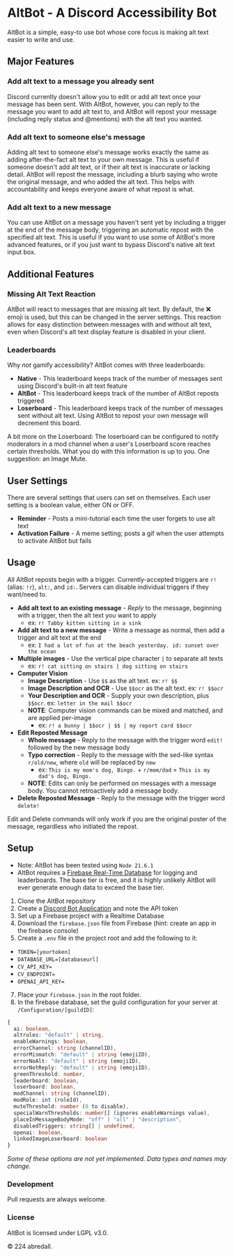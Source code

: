 # AltBot - A Discord Accessibility Bot

AltBot is a simple, easy-to use bot whose core focus is making alt text easier to write and use.

## Major Features

### Add alt text to a message you already sent

Discord currently doesn't allow you to edit or add alt text once your message has been sent. With AltBot, however, you can reply to the message you want to add alt text to, and AltBot will repost your message (including reply status and @mentions) with the alt text you wanted.

### Add alt text to someone else's message

Adding alt text to someone else's message works exactly the same as adding after-the-fact alt text to your own message. This is useful if someone doesn't add alt text, or if their alt text is inaccurate or lacking detail. AltBot will repost the message, including a blurb saying who wrote the original message, and who added the alt text. This helps with accountability and keeps everyone aware of what repost is what.

### Add alt text to a new message

You can use AltBot on a message you haven't sent yet by including a trigger at the end of the message body, triggering an automatic repost with the specified alt text. This is useful if you want to use some of AltBot's more advanced features, or if you just want to bypass Discord's native alt text input box.

## Additional Features

### Missing Alt Text Reaction

AltBot will react to messages that are missing alt text. By default, the ❌ emoji is used, but this can be changed in the server settings. This reaction allows for easy distinction between messages with and without alt text, even when Discord's alt text display feature is disabled in your client.

### Leaderboards

Why _not_ gamify accessibility? AltBot comes with three leaderboards:

- **Native** - This leaderboard keeps track of the number of messages sent using Discord's built-in alt text feature
- **AltBot** - This leaderboard keeps track of the number of AltBot reposts triggered
- **Loserboard** - This leaderboard keeps track of the number of messages sent without alt text. Using AltBot to repost your own message will decrement this board.

A bit more on the Loserboard: The loserboard can be configured to notify moderators in a mod channel when a user's Loserboard score reaches certain thresholds. What you do with this information is up to you. One suggestion: an Image Mute.

## User Settings

There are several settings that users can set on themselves. Each user setting is a boolean value, either ON or OFF.

- **Reminder** - Posts a mini-tutorial each time the user forgets to use alt text
- **Activation Failure** - A meme setting; posts a gif when the user attempts to activate AltBot but fails

## Usage

All AltBot reposts begin with a trigger. Currently-accepted triggers are `r!` (alias: `!r`), `alt:`, and `id:`. Servers can disable individual triggers if they want/need to.

- **Add alt text to an existing message** - _Reply_ to the message, beginning with a trigger, then the alt text you want to apply
    - ex: `r! Tabby kitten sitting in a sink`
- **Add alt text to a new message** - Write a message as normal, then add a trigger and alt text at the end
    - ex: `I had a lot of fun at the beach yesterday. id: sunset over the ocean`
- **Multiple images** - Use the vertical pipe character ` | ` to separate alt texts
    - ex: `r! cat sitting on stairs | dog sitting on stairs`
- **Computer Vision**
    - **Image Description** - Use `$$` as the alt text. ex: `r! $$`
    - **Image Description and OCR** - Use `$$ocr` as the alt text. ex: `r! $$ocr`
    - **Your Description and OCR** - Supply your own description, plus `$$ocr`. ex: `letter in the mail $$ocr`
    - **NOTE**: Computer vision commands can be mixed and matched, and are applied per-image
        - ex: `r! a bunny | $$ocr | $$ | my report card $$ocr`
- **Edit Reposted Message**
    - **Whole message** - Reply to the message with the trigger word `edit!` followed by the new message body
    - **Typo correction** - Reply to the message with the sed-like syntax `r/old/new`, where `old` will be replaced by `new`
        - ex: `This is my mom's dog, Bingo.` + `r/mom/dad` = `This is my dad's dog, Bingo.`
    - **NOTE**: Edits can only be performed on messages with a message body. You cannot retroactively add a message body.
- **Delete Reposted Message** - Reply to the message with the trigger word `delete!`

Edit and Delete commands will only work if you are the original poster of the message, regardless who initiated the repost.

## Setup

 - Note: AltBot has been tested using `Node 21.6.1`
 - AltBot requires a [Firebase Real-Time Database](https://firebase.google.com/docs/database) for logging and leaderboards. The base tier is free, and it is highly unlikely AltBot will ever generate enough data to exceed the base tier.

1. Clone the AltBot repository
2. Create a [Discord Bot Application](https://discord.com/developers/applications) and note the API token
3. Set up a Firebase project with a Realtime Database
4. Download the `firebase.json` file from Firebase (hint: create an app in the firebase console)
6. Create a `.env` file in the project root and add the following to it: 

 - `TOKEN=[yourtoken]`
 - `DATABASE_URL=[databaseurl]`
 - `CV_API_KEY=`
 - `CV_ENDPOINT=`
 - `OPENAI_API_KEY=`

7. Place your `firebase.json` in the root folder.
8. In the firebase database, set the guild configuration for your server at `/Configuration/[guildID]`:

```typescript
{
  ai: boolean,
  altrules: "default" | string,
  enableWarnings: boolean,
  errorChannel: string (channelID),
  errorMismatch: "default" | string (emojiID),
  errorNoAlt: "default" | string (emojiID),
  errorNotReply: "default" | string (emojiID),
  greenThreshold: number,
  leaderboard: boolean,
  loserboard: boolean,
  modChannel: string (channelID),
  modRole: int (roleId),
  muteThreshold: number (0 to disable),
  specialWarnThresholds: number[] (ignores enableWarnings value),
  placeInMessageBodyMode: "off" | "all" | "description",
  disabledTriggers: string[] | undefined,
  openai: boolean,
  linkedImageLoserboard: boolean
}
```

_Some of these options are not yet implemented. Data types and names may change._

### Development

Pull requests are always welcome.

### License

AltBot is licensed under LGPL v3.0.


© 224 abredall.
